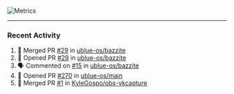 ![Metrics](https://metrics.lecoq.io/KyleGospo?template=classic&base=header%2C%20activity%2C%20community%2C%20repositories%2C%20metadata&base.indepth=false&base.hireable=false&base.skip=false&config.timezone=America%2FLos_Angeles)

---
### Recent Activity
<!--START_SECTION:activity-->
1. 🎉 Merged PR [#29](https://github.com/ublue-os/bazzite/pull/29) in [ublue-os/bazzite](https://github.com/ublue-os/bazzite)
2. 💪 Opened PR [#29](https://github.com/ublue-os/bazzite/pull/29) in [ublue-os/bazzite](https://github.com/ublue-os/bazzite)
3. 🗣 Commented on [#15](https://github.com/ublue-os/bazzite/issues/15) in [ublue-os/bazzite](https://github.com/ublue-os/bazzite)
4. 💪 Opened PR [#270](https://github.com/ublue-os/main/pull/270) in [ublue-os/main](https://github.com/ublue-os/main)
5. 🎉 Merged PR [#1](https://github.com/KyleGospo/obs-vkcapture/pull/1) in [KyleGospo/obs-vkcapture](https://github.com/KyleGospo/obs-vkcapture)
<!--END_SECTION:activity-->
